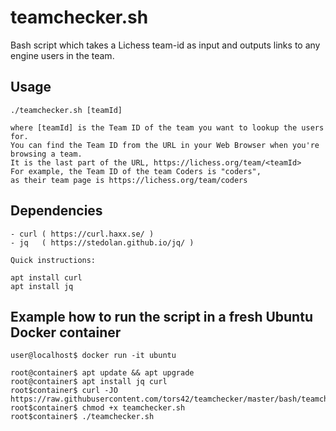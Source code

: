 # teamchecker.sh

Bash script which takes a Lichess team-id as input and outputs links to any engine users in the team.

## Usage

    ./teamchecker.sh [teamId]

    where [teamId] is the Team ID of the team you want to lookup the users for.
    You can find the Team ID from the URL in your Web Browser when you're browsing a team.
    It is the last part of the URL, https://lichess.org/team/<teamId>
    For example, the Team ID of the team Coders is "coders",
    as their team page is https://lichess.org/team/coders

## Dependencies

    - curl ( https://curl.haxx.se/ )
    - jq   ( https://stedolan.github.io/jq/ )

    Quick instructions:

    apt install curl
    apt install jq

## Example how to run the script in a fresh Ubuntu Docker container

    user@localhost$ docker run -it ubuntu

    root@container$ apt update && apt upgrade
    root@container$ apt install jq curl
    root$container$ curl -JO https://raw.githubusercontent.com/tors42/teamchecker/master/bash/teamchecker.sh
    root$container$ chmod +x teamchecker.sh
    root$container$ ./teamchecker.sh

